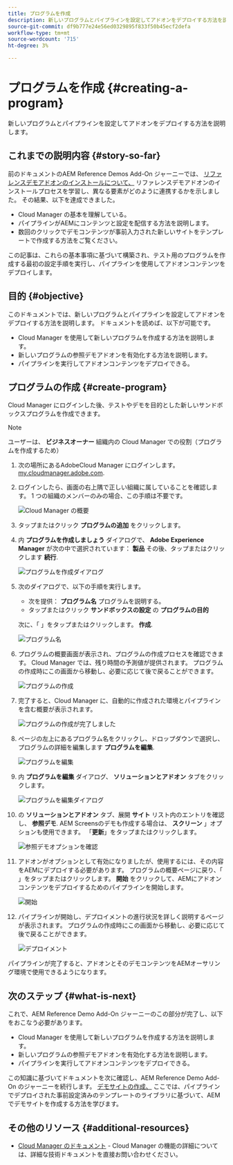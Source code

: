 ```yaml
---
title: プログラムを作成
description: 新しいプログラムとパイプラインを設定してアドオンをデプロイする方法を説明します。
source-git-commit: df9b777e24e56ed0329895f833f50b45ecf2defa
workflow-type: tm+mt
source-wordcount: '715'
ht-degree: 3%

---
```



# プログラムを作成 {#creating-a-program}

新しいプログラムとパイプラインを設定してアドオンをデプロイする方法を説明します。

## これまでの説明内容 {#story-so-far}

前のドキュメントのAEM Reference Demos Add-On ジャーニーでは、 [リファレンスデモアドオンのインストールについて、](installation.md) リファレンスデモアドオンのインストールプロセスを学習し、異なる要素がどのように連携するかを示しました。 その結果、以下を達成できました。

* Cloud Manager の基本を理解している。
* パイプラインがAEMにコンテンツと設定を配信する方法を説明します。
* 数回のクリックでデモコンテンツが事前入力された新しいサイトをテンプレートで作成する方法をご覧ください。

この記事は、これらの基本事項に基づいて構築され、テスト用のプログラムを作成する最初の設定手順を実行し、パイプラインを使用してアドオンコンテンツをデプロイします。

## 目的 {#objective}

このドキュメントでは、新しいプログラムとパイプラインを設定してアドオンをデプロイする方法を説明します。 ドキュメントを読めば、以下が可能です。

* Cloud Manager を使用して新しいプログラムを作成する方法を説明します。
* 新しいプログラムの参照デモアドオンを有効化する方法を説明します。
* パイプラインを実行してアドオンコンテンツをデプロイできる。

## プログラムの作成 {#create-program}

Cloud Manager にログインした後、テストやデモを目的とした新しいサンドボックスプログラムを作成できます。

>[!NOTE]
>
>ユーザーは、 **ビジネスオーナー** 組織内の Cloud Manager での役割（プログラムを作成するため）

1. 次の場所にあるAdobeCloud Manager にログインします。 [my.cloudmanager.adobe.com](https://my.cloudmanager.adobe.com/).

1. ログインしたら、画面の右上隅で正しい組織に属していることを確認します。 1 つの組織のメンバーのみの場合、この手順は不要です。

   ![Cloud Manager の概要](assets/cloud-manager.png)

1. タップまたはクリック **プログラムの追加** をクリックします。

1. 内 **プログラムを作成しましょう** ダイアログで、 **Adobe Experience Manager** が次の中で選択されています： **製品** その後、タップまたはクリックします **続行**.

   ![プログラムを作成ダイアログ](assets/create-program.png)

1. 次のダイアログで、以下の手順を実行します。

   * 次を提供： **プログラム名** プログラムを説明する。
   * タップまたはクリック **サンドボックスの設定** の **プログラムの目的**

   次に、「 」をタップまたはクリックします。 **作成**.

   ![プログラム名](assets/program-name.png)

1. プログラムの概要画面が表示され、プログラムの作成プロセスを確認できます。 Cloud Manager では、残り時間の予測値が提供されます。 プログラムの作成時にこの画面から移動し、必要に応じて後で戻ることができます。

   ![プログラムの作成](assets/program-creation.png)

1. 完了すると、Cloud Manager に、自動的に作成された環境とパイプラインを含む概要が表示されます。

   ![プログラムの作成が完了しました](assets/creation-complete.png)

1. ページの左上にあるプログラム名をクリックし、ドロップダウンで選択し、プログラムの詳細を編集します **プログラムを編集**.

   ![プログラムを編集](assets/edit-program.png)

1. 内 **プログラムを編集** ダイアログ、 **ソリューションとアドオン** タブをクリックします。

   ![プログラムを編集ダイアログ](assets/edit-program-dialog.png)

1. の **ソリューションとアドオン** タブ、展開 **サイト** リスト内のエントリを確認し、 **参照デモ**. AEM Screensのデモも作成する場合は、 **スクリーン** 」オプションも使用できます。 「**更新**」をタップまたはクリックします。

   ![参照デモオプションを確認](assets/edit-program-add-on.png)

1. アドオンがオプションとして有効になりましたが、使用するには、その内容をAEMにデプロイする必要があります。 プログラムの概要ページに戻り、「 」をタップまたはクリックします。 **開始** をクリックして、AEMにアドオンコンテンツをデプロイするためのパイプラインを開始します。

   ![開始](assets/deploy.png)

1. パイプラインが開始し、デプロイメントの進行状況を詳しく説明するページが表示されます。 プログラムの作成時にこの画面から移動し、必要に応じて後で戻ることができます。

   ![デプロイメント](assets/deployment.png)

パイプラインが完了すると、アドオンとそのデモコンテンツをAEMオーサリング環境で使用できるようになります。

## 次のステップ {#what-is-next}

これで、AEM Reference Demo Add-On ジャーニーのこの部分が完了し、以下をおこなう必要があります。

* Cloud Manager を使用して新しいプログラムを作成する方法を説明します。
* 新しいプログラムの参照デモアドオンを有効化する方法を説明します。
* パイプラインを実行してアドオンコンテンツをデプロイできる。

この知識に基づいてドキュメントを次に確認し、AEM Reference Demo Add-On のジャーニーを続行します。 [デモサイトの作成、](create-site.md) ここでは、パイプラインでデプロイされた事前設定済みのテンプレートのライブラリに基づいて、AEMでデモサイトを作成する方法を学びます。

## その他のリソース {#additional-resources}

* [Cloud Manager のドキュメント](https://experienceleague.adobe.com/docs/experience-manager-cloud-service/onboarding/onboarding-concepts/cloud-manager-introduction.html) - Cloud Manager の機能の詳細については、詳細な技術ドキュメントを直接お問い合わせください。
